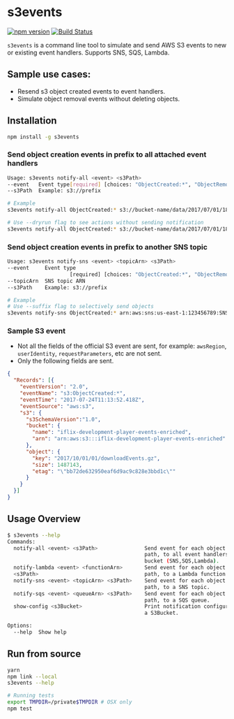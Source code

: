 # s3events
[![npm version](https://badge.fury.io/js/s3events.svg)](https://badge.fury.io/js/s3events)
[![Build Status](https://travis-ci.org/yongfei25/s3events.svg?branch=master)](https://travis-ci.org/yongfei25/s3events)

`s3events` is a command line tool to simulate and send AWS S3 events to new or existing event handlers. Supports SNS, SQS, Lambda.

## Sample use cases:
- Resend s3 object created events to event handlers.
- Simulate object removal events without deleting objects.

## Installation
```bash
npm install -g s3events
```

### Send object creation events in prefix to all attached event handlers
```bash
Usage: s3events notify-all <event> <s3Path>
--event   Event type[required] [choices: "ObjectCreated:*", "ObjectRemoved:*", "ReducedRedundancyLostObject"]
--s3Path  Example: s3://prefix

# Example
s3events notify-all ObjectCreated:* s3://bucket-name/data/2017/07/01/18

# Use --dryrun flag to see actions without sending notification
s3events notify-all ObjectCreated:* s3://bucket-name/data/2017/07/01/18 --dryrun
```

### Send object creation events in prefix to another SNS topic
```bash
Usage: s3events notify-sns <event> <topicArn> <s3Path>
--event     Event type
                    [required] [choices: "ObjectCreated:*", "ObjectRemoved:*", "ReducedRedundancyLostObject"]
--topicArn  SNS topic ARN
--s3Path    Example: s3://prefix

# Example
# Use --suffix flag to selectively send objects
s3events notify-sns ObjectCreated:* arn:aws:sns:us-east-1:123456789:SNSTopicName s3://bucket-name/data/2017/07/01/18 --suffix .gz
```

### Sample S3 event
- Not all the fields of the official S3 event are sent, for example: `awsRegion`, `userIdentity`, `requestParameters`, etc are not sent.
- Only the following fields are sent.
```json
{
  "Records": [{
    "eventVersion": "2.0",
    "eventName": "s3:ObjectCreated:*",
    "eventTime": "2017-07-24T11:13:52.418Z",
    "eventSource": "aws:s3",
    "s3": {
      "s3SchemaVersion":"1.0",
      "bucket": {
        "name": "iflix-development-player-events-enriched",
        "arn": "arn:aws:s3:::iflix-development-player-events-enriched"
      },
      "object": {
        "key": "2017/10/01/01/downloadEvents.gz",
        "size": 1487143,
        "etag": "\"bb72de632950eaf6d9ac9c828e3bbd1c\""
      }
    }
  }]
}
```

## Usage Overview
```bash
$ s3events --help
Commands:
  notify-all <event> <s3Path>               Send event for each object in the
                                            path, to all event handlers of the
                                            bucket (SNS,SQS,Lambda).
  notify-lambda <event> <functionArn>       Send event for each object in the
  <s3Path>                                  path, to a Lambda function.
  notify-sns <event> <topicArn> <s3Path>    Send event for each object in the
                                            path, to a SNS topic.
  notify-sqs <event> <queueArn> <s3Path>    Send event for each object in the
                                            path, to a SQS queue.
  show-config <s3Bucket>                    Print notification configurations of
                                            a S3Bucket.

Options:
  --help  Show help                                                    [boolean]

```

## Run from source
```bash
yarn
npm link --local
s3events --help

# Running tests
export TMPDIR=/private$TMPDIR # OSX only
npm test
```
